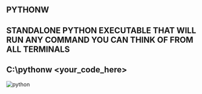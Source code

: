 ## PYTHONW
## STANDALONE PYTHON EXECUTABLE THAT WILL RUN ANY COMMAND YOU CAN THINK OF FROM ALL TERMINALS 
## C:\pythonw <your_code_here>
![python](https://github.com/user-attachments/assets/c3b19958-2146-4c1a-9a6e-662b9b7fb081)
